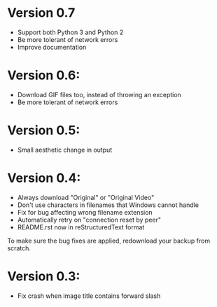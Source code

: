 # Version 0.7

- Support both Python 3 and Python 2
- Be more tolerant of network errors
- Improve documentation

# Version 0.6:

- Download GIF files too, instead of throwing an exception
- Be more tolerant of network errors

# Version 0.5:

- Small aesthetic change in output

# Version 0.4:

- Always download "Original" or "Original Video"
- Don't use characters in filenames that Windows cannot handle
- Fix for bug affecting wrong filename extension
- Automatically retry on "connection reset by peer"
- README.rst now in reStructuredText format

To make sure the bug fixes are applied, redownload your backup from scratch.

# Version 0.3:

- Fix crash when image title contains forward slash
